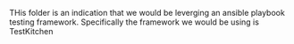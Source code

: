 
THis folder is an indication that we would be leverging an ansible playbook
testing framework. Specifically the framework we would be using is TestKitchen
